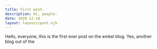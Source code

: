 ```yaml
---
title: First post.
description: Hi, people.
date: 2020-12-18
layout: layouts/post.njk
---
```


Hello, everyone, this is the first ever post on the emkel blog. Yes, another blog out of the 